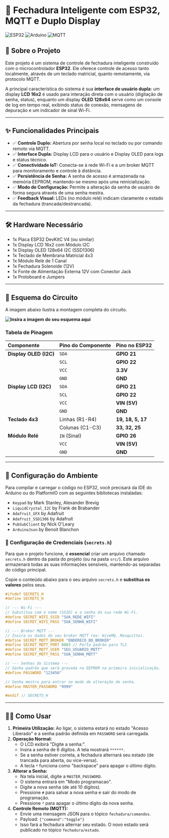 # 🚪 Fechadura Inteligente com ESP32, MQTT e Duplo Display

![ESP32](https://img.shields.io/badge/ESP32-WROOM-blueviolet)
![Arduino](https://img.shields.io/badge/Framework-Arduino-00979D)
![MQTT](https://img.shields.io/badge/Protocolo-MQTT-red)

## 📖 Sobre o Projeto

Este projeto é um sistema de controle de fechadura inteligente construído com o microcontrolador **ESP32**. Ele oferece controle de acesso tanto localmente, através de um teclado matricial, quanto remotamente, via protocolo MQTT.

A principal característica do sistema é sua **interface de usuário dupla**: um display **LCD 16x2** é usado para interação direta com o usuário (digitação de senha, status), enquanto um display **OLED 128x64** serve como um console de log em tempo real, exibindo status de conexão, mensagens de depuração e um indicador de sinal Wi-Fi.

---

## ✨ Funcionalidades Principais

* ✅ **Controle Duplo:** Abertura por senha local no teclado ou por comando remoto via MQTT.
* ✅ **Interface Dupla:** Display LCD para o usuário e Display OLED para logs e status técnico.
* ✅ **Conectividade IoT:** Conecta-se à rede Wi-Fi e a um broker MQTT para monitoramento e controle à distância.
* ✅ **Persistência de Senha:** A senha de acesso é armazenada na memória EEPROM, mantendo-se mesmo após uma reinicialização.
* ✅ **Modo de Configuração:** Permite a alteração da senha de usuário de forma segura através de uma senha mestra.
* ✅ **Feedback Visual:** LEDs (no módulo relé) indicam claramente o estado da fechadura (trancada/destrancada).

---

## 🛠️ Hardware Necessário

* 1x Placa ESP32 DevKitC V4 (ou similar)
* 1x Display LCD 16x2 com Módulo I2C
* 1x Display OLED 128x64 I2C (SSD1306)
* 1x Teclado de Membrana Matricial 4x3
* 1x Módulo Relé de 1 Canal
* 1x Fechadura Solenoide (12V)
* 1x Fonte de Alimentação Externa 12V com Conector Jack
* 1x Protoboard e Jumpers

---

## 🔌 Esquema do Circuito

A imagem abaixo ilustra a montagem completa do circuito.

**![Insira a imagem do seu esquema aqui](https://i.imgur.com/AM1aXxV.png)**

### Tabela de Pinagem

| Componente              | Pino do Componente | Pino no ESP32 |
| :---------------------- | :----------------- | :------------ |
| **Display OLED (I2C)** | `SDA`              | **GPIO 21** |
|                         | `SCL`              | **GPIO 22** |
|                         | `VCC`              | **3.3V** |
|                         | `GND`              | **GND** |
| **Display LCD (I2C)** | `SDA`              | **GPIO 21** |
|                         | `SCL`              | **GPIO 22** |
|                         | `VCC`              | **VIN (5V)** |
|                         | `GND`              | **GND** |
| **Teclado 4x3** | Linhas (R1-R4)     | **19, 18, 5, 17** |
|                         | Colunas (C1-C3)    | **33, 32, 25**|
| **Módulo Relé** | `IN` (Sinal)       | **GPIO 26** |
|                         | `VCC`              | **VIN (5V)** |
|                         | `GND`              | **GND** |

---

## 🚀 Configuração do Ambiente

Para compilar e carregar o código no ESP32, você precisará da IDE do Arduino ou do PlatformIO com as seguintes bibliotecas instaladas:

* `Keypad` by Mark Stanley, Alexander Brevig
* `LiquidCrystal_I2C` by Frank de Brabander
* `Adafruit_GFX` by Adafruit
* `Adafruit_SSD1306` by Adafruit
* `PubSubClient` by Nick O'Leary
* `ArduinoJson` by Benoit Blanchon

### 🔐 Configuração de Credenciais (`secrets.h`)

Para que o projeto funcione, é **essencial** criar um arquivo chamado `secrets.h` dentro da pasta do projeto (ou na pasta `src/`). Este arquivo armazenará todas as suas informações sensíveis, mantendo-as separadas do código principal.

Copie o conteúdo abaixo para o seu arquivo `secrets.h` e **substitua os valores** pelos seus.

```cpp
#ifndef SECRETS_H
#define SECRETS_H

// --- Wi-Fi ---
// Substitua com o nome (SSID) e a senha da sua rede Wi-Fi.
#define SECRET_WIFI_SSID "SUA_REDE_WIFI"
#define SECRET_WIFI_PASS "SUA_SENHA_WIFI"

// --- Broker MQTT ---
// Insira os dados do seu broker MQTT (ex: HiveMQ, Mosquitto).
#define SECRET_MQTT_BROKER "ENDERECO_DO_BROKER"
#define SECRET_MQTT_PORT 8883 // Porta padrão para TLS
#define SECRET_MQTT_USER "SEU_USUARIO_MQTT"
#define SECRET_MQTT_PASS "SUA_SENHA_MQTT"

// --- Senhas do Sistema ---
// Senha padrão que será gravada na EEPROM na primeira inicialização.
#define PASSWORD "123456" 

// Senha mestra para entrar no modo de alteração de senha.
#define MASTER_PASSWORD "9999" 

#endif // SECRETS_H
```

---

## 👨‍💻 Como Usar

1.  **Primeira Utilização:** Ao ligar, o sistema estará no estado "Acesso Liberado" e a senha padrão definida em `PASSWORD` será carregada.
2.  **Operação Normal:**
    * O LCD exibirá "Digite a senha:".
    * Insira a senha de 6 dígitos. A tela mostrará `******`.
    * Se a senha estiver correta, a fechadura alternará seu estado (de trancada para aberta, ou vice-versa).
    * A tecla `*` funciona como "backspace" para apagar o último dígito.
3.  **Alterar a Senha:**
    * Na tela inicial, digite a `MASTER_PASSWORD`.
    * O sistema entrará em "Modo programacao".
    * Digite a nova senha (de até 10 dígitos).
    * Pressione `#` para salvar a nova senha e sair do modo de programação.
    * Pressione `*` para apagar o último dígito da nova senha.
4.  **Controle Remoto (MQTT):**
    * Envie uma mensagem JSON para o tópico `fechadura/comandos`.
    * Payload: `{"command":"toggle"}`
    * Isso fará a fechadura alternar seu estado. O novo estado será publicado no tópico `fechadura/estado`.